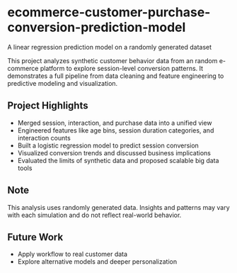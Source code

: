 # ecommerce-customer-purchase-conversion-prediction-model
A linear regression prediction model on a randomly generated dataset 

This project analyzes synthetic customer behavior data from an random e-commerce platform to explore session-level conversion patterns. It demonstrates a full pipeline from data cleaning and feature engineering to predictive modeling and visualization.

## Project Highlights
- Merged session, interaction, and purchase data into a unified view
- Engineered features like age bins, session duration categories, and interaction counts
- Built a logistic regression model to predict session conversion
- Visualized conversion trends and discussed business implications
- Evaluated the limits of synthetic data and proposed scalable big data tools
  
## Note
This analysis uses randomly generated data. Insights and patterns may vary with each simulation and do not reflect real-world behavior.

## Future Work
- Apply workflow to real customer data
- Explore alternative models and deeper personalization

